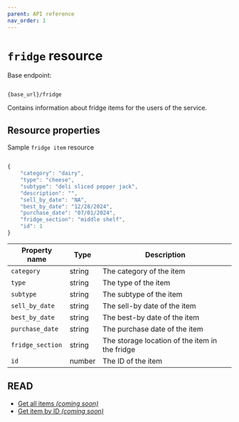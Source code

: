 ```yaml
---
parent: API reference
nav_order: 1
---
```


# `fridge` resource

Base endpoint:

```shell

{base_url}/fridge
```

Contains information about fridge items for the users of the service.

## Resource properties

Sample `fridge item` resource

```js

{
    "category": "dairy",
    "type": "cheese",
    "subtype": "deli sliced pepper jack",
    "description": "",
    "sell_by_date": "NA",
    "best_by_date": "12/28/2024",
    "purchase_date": "07/01/2024",
    "fridge_section": "middle shelf",
    "id": 1
}
```

| Property name    | Type   | Description                                     |
| ---------------- | ------ | ----------------------------------------------- |
| `category`       | string | The category of the item                        |
| `type`           | string | The type of the item                            |
| `subtype`        | string | The subtype of the item                         |
| `sell_by_date`   | string | The sell-by date of the item                    |
| `best_by_date`   | string | The best-by date of the item                    |
| `purchase_date`  | string | The purchase date of the item                   |
| `fridge_section` | string | The storage location of the item in the fridge  |
| `id`             | number | The ID of the item                              |

## READ

* [Get all items _(coming soon)_](#resource-properties)
* [Get item by ID _(coming soon)_](#resource-properties)
